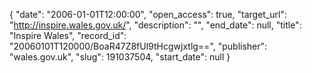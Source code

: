 {
  "date": "2006-01-01T12:00:00", 
  "open_access": true, 
  "target_url": "http://inspire.wales.gov.uk/", 
  "description": "", 
  "end_date": null, 
  "title": "Inspire Wales", 
  "record_id": "20060101T120000/BoaR47Z8fUl9tHcgwjxtlg==", 
  "publisher": "wales.gov.uk", 
  "slug": 191037504, 
  "start_date": null
}

